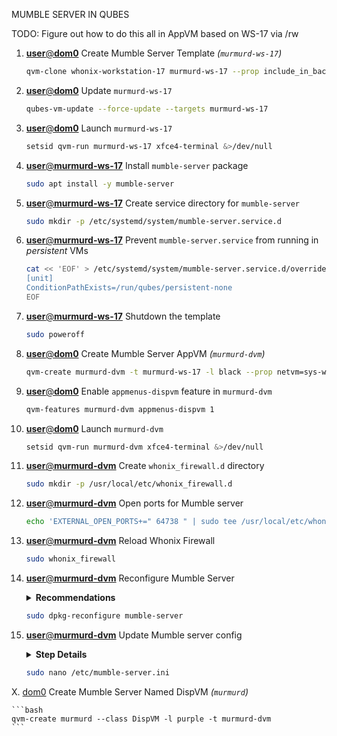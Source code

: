 MUMBLE SERVER IN QUBES


TODO: Figure out how to do this all in AppVM based on WS-17 via /rw


1.  [**user**@**dom0**]() Create Mumble Server Template _(`murmurd-ws-17`)_

    ```bash
    qvm-clone whonix-workstation-17 murmurd-ws-17 --prop include_in_backup=False --prop memory=200 --prop maxmem=2000
    ```

2.  [**user**@**dom0**]() Update `murmurd-ws-17`

    ```bash
    qubes-vm-update --force-update --targets murmurd-ws-17
    ```

3.  [**user**@**dom0**]() Launch `murmurd-ws-17`

    ```bash
    setsid qvm-run murmurd-ws-17 xfce4-terminal &>/dev/null
    ```

4.  [**user**@**murmurd-ws-17**]() Install `mumble-server` package

    ```bash
    sudo apt install -y mumble-server
    ```

5.  [**user**@**murmurd-ws-17**]() Create service directory for `mumble-server`

    ```bash
    sudo mkdir -p /etc/systemd/system/mumble-server.service.d
    ```

6. [**user**@**murmurd-ws-17**]() Prevent `mumble-server.service` from running in _persistent_ VMs

    ```bash
    cat << 'EOF' > /etc/systemd/system/mumble-server.service.d/override.conf
    [unit]
    ConditionPathExists=/run/qubes/persistent-none
    EOF
    ```

7.  [**user**@**murmurd-ws-17**]() Shutdown the template

    ```bash
    sudo poweroff
    ```

8.  [**user**@**dom0**]() Create Mumble Server AppVM _(`murmurd-dvm`)_

    ```bash
    qvm-create murmurd-dvm -t murmurd-ws-17 -l black --prop netvm=sys-whonix --prop template_for_dispvms=True --default_dispvm=None
    ```

9.  [**user**@**dom0**]() Enable `appmenus-dispvm` feature in `murmurd-dvm`

    ```bash
    qvm-features murmurd-dvm appmenus-dispvm 1
    ```

10. [**user**@**dom0**]() Launch `murmurd-dvm`

    ```bash
    setsid qvm-run murmurd-dvm xfce4-terminal &>/dev/null
    ```

11. [**user**@**murmurd-dvm**]() Create `whonix_firewall.d` directory

    ```bash
    sudo mkdir -p /usr/local/etc/whonix_firewall.d
    ```

12. [**user**@**murmurd-dvm**]() Open ports for Mumble server

    ```bash
    echo 'EXTERNAL_OPEN_PORTS+=" 64738 " | sudo tee /usr/local/etc/whonix_firewall.d/50_user.conf &>/dev/null
    ```

13. [**user**@**murmurd-dvm**]() Reload Whonix Firewall

    ```bash
    sudo whonix_firewall
    ```

14. [**user**@**murmurd-dvm**]() Reconfigure Mumble Server

    <details>
    <summary><b>Recommendations</b></summary>

    > - Autostart is suggested, or run `sudo service mumble-server start` _(Maybe test with no autostart first)_
    > - When prompted `Higher Priority?` select `Yes`
    > - Choose a secure password _(admin password?)_

    </details>

    ```bash
    sudo dpkg-reconfigure mumble-server
    ```

15. [**user**@**murmurd-dvm**]() Update Mumble server config

    <details>
    <summary><b>Step Details</b></summary>

    > - Set the `serverpassword` to something secure, e.g., `serverpassword=DTGCEK7Qq8Zon6Z`
    > - Additional config settings can be found in an archived [Murmurd guide](https://archive.ph/Vvm2C)

    </details>

    ```bash
    sudo nano /etc/mumble-server.ini
    ```


X.  [dom0]() Create Mumble Server Named DispVM _(`murmurd`)_

    ```bash
    qvm-create murmurd --class DispVM -l purple -t murmurd-dvm
    ```
